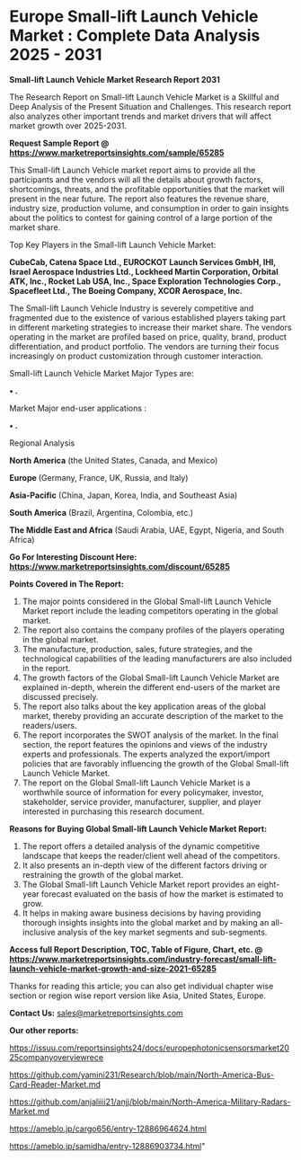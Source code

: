 # Europe Small-lift Launch Vehicle Market : Complete Data Analysis 2025 - 2031

<strong>Small-lift Launch Vehicle Market Research Report 2031</strong>

The Research Report on Small-lift Launch Vehicle Market is a Skillful and Deep Analysis of the Present Situation and Challenges. This research report also analyzes other important trends and market drivers that will affect market growth over 2025-2031.

<strong>Request Sample Report @ <a href=https://www.marketreportsinsights.com/sample/65285>https://www.marketreportsinsights.com/sample/65285</a></strong>

This Small-lift Launch Vehicle market report aims to provide all the participants and the vendors will all the details about growth factors, shortcomings, threats, and the profitable opportunities that the market will present in the near future. The report also features the revenue share, industry size, production volume, and consumption in order to gain insights about the politics to contest for gaining control of a large portion of the market share.

Top Key Players in the Small-lift Launch Vehicle Market:

<strong>CubeCab, Catena Space Ltd., EUROCKOT Launch Services GmbH, IHI, Israel Aerospace Industries Ltd., Lockheed Martin Corporation, Orbital ATK, Inc., Rocket Lab USA, Inc., Space Exploration Technologies Corp., Spacefleet Ltd., The Boeing Company, XCOR Aerospace, Inc.</strong>

The Small-lift Launch Vehicle Industry is severely competitive and fragmented due to the existence of various established players taking part in different marketing strategies to increase their market share. The vendors operating in the market are profiled based on price, quality, brand, product differentiation, and product portfolio. The vendors are turning their focus increasingly on product customization through customer interaction.

Small-lift Launch Vehicle Market Major Types are:

<strong>• .</strong>

Market Major end-user applications :

<strong>• .</strong>

Regional Analysis

</u><strong><b>North America</b></strong> (the United States, Canada, and Mexico)

<strong><b>Europe </b></strong>(Germany, France, UK, Russia, and Italy)

<strong><b>Asia-Pacific</b></strong> (China, Japan, Korea, India, and Southeast Asia)

<strong><b>South America</b></strong> (Brazil, Argentina, Colombia, etc.)

<strong><b>The Middle East and Africa</b></strong> (Saudi Arabia, UAE, Egypt, Nigeria, and South Africa)

<strong>Go For Interesting Discount Here: <a href=https://www.marketreportsinsights.com/discount/65285>https://www.marketreportsinsights.com/discount/65285</a></strong>

<strong>Points Covered in The Report:</strong>
<ol>
  <li>The major points considered in the Global Small-lift Launch Vehicle Market report include the leading competitors operating in the global market.</li>
  <li>The report also contains the company profiles of the players operating in the global market.</li>
  <li>The manufacture, production, sales, future strategies, and the technological capabilities of the leading manufacturers are also included in the report.</li>
  <li>The growth factors of the Global Small-lift Launch Vehicle Market are explained in-depth, wherein the different end-users of the market are discussed precisely.</li>
  <li>The report also talks about the key application areas of the global market, thereby providing an accurate description of the market to the readers/users.</li>
  <li>The report incorporates the SWOT analysis of the market. In the final section, the report features the opinions and views of the industry experts and professionals. The experts analyzed the export/import policies that are favorably influencing the growth of the Global Small-lift Launch Vehicle Market.</li>
  <li>The report on the Global Small-lift Launch Vehicle Market is a worthwhile source of information for every policymaker, investor, stakeholder, service provider, manufacturer, supplier, and player interested in purchasing this research document.</li>
</ol>
<strong>Reasons for Buying Global Small-lift Launch Vehicle Market Report:</strong>

<ol>
  <li>The report offers a detailed analysis of the dynamic competitive landscape that keeps the reader/client well ahead of the competitors.</li>
  <li>It also presents an in-depth view of the different factors driving or restraining the growth of the global market.</li>
  <li>The Global Small-lift Launch Vehicle Market report provides an eight-year forecast evaluated on the basis of how the market is estimated to grow.</li>
  <li>It helps in making aware business decisions by having providing thorough insights insights into the global market and by making an all-inclusive analysis of the key market segments and sub-segments.</li>
</ol>
<strong>Access full Report Description, TOC, Table of Figure, Chart, etc. @ <a href=https://www.marketreportsinsights.com/industry-forecast/small-lift-launch-vehicle-market-growth-and-size-2021-65285>https://www.marketreportsinsights.com/industry-forecast/small-lift-launch-vehicle-market-growth-and-size-2021-65285</a></strong>


Thanks for reading this article; you can also get individual chapter wise section or region wise report version like Asia, United States, Europe.

<strong>Contact Us:</strong>
sales@marketreportsinsights.com

<strong>Our other reports:</strong>

<a href=https://issuu.com/reportsinsights24/docs/europephotonicsensorsmarket2025companyoverviewrece>https://issuu.com/reportsinsights24/docs/europephotonicsensorsmarket2025companyoverviewrece</a>

<a href=https://github.com/yamini231/Research/blob/main/North-America-Bus-Card-Reader-Market.md>https://github.com/yamini231/Research/blob/main/North-America-Bus-Card-Reader-Market.md</a>

<a href=https://github.com/anjaliiii21/anjj/blob/main/North-America-Military-Radars-Market.md>https://github.com/anjaliiii21/anjj/blob/main/North-America-Military-Radars-Market.md</a>

<a href=https://ameblo.jp/cargo656/entry-12886964624.html>https://ameblo.jp/cargo656/entry-12886964624.html</a>

<a href=https://ameblo.jp/samidha/entry-12886903734.html>https://ameblo.jp/samidha/entry-12886903734.html</a>"
